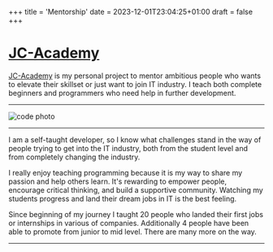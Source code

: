 +++
title = 'Mentorship'
date = 2023-12-01T23:04:25+01:00
draft = false
+++

# [JC-Academy](https://www.jc-academy.pl)

[JC-Academy](https://www.jc-academy.pl) is my personal project to mentor ambitious people who wants to elevate their
skillset or just want to join IT industry. I teach both complete beginners and programmers who need help in further
development.

---

![code photo](/code.jpg)

---

I am a self-taught developer, so I know what challenges stand in the way of people trying to get into the IT industry,
both from the student level and from completely changing the industry.

I really enjoy teaching programming because it is my way to share my passion and help others learn. It's rewarding to
empower people, encourage critical thinking, and build a supportive community. Watching my students progress and land
their dream jobs in IT is the best feeling.

Since beginning of my journey I taught 20 people who landed their first jobs or internships in various of companies.
Additionally 4 people have been able to promote from junior to mid level. There are many more on the way.

---